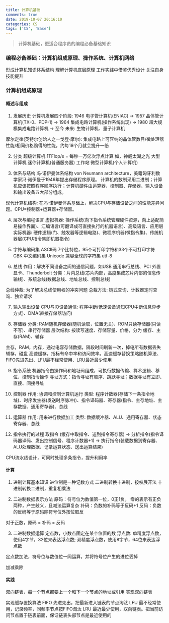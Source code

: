 ```yaml
---
title: 计算机基础
comments: true
date: 2019-10-07 20:16:10
categories: CS
tags: ['CS', 'Base']
---
```


> 计算机基础，更适合程序员的编程必备基础知识

### 编程必备基础：计算机组成原理、操作系统、计算机网络
形成计算机知识体系结构
理解计算机底层原理
工作实践中借鉴优秀设计
关注自身技能提升


### 计算机组成原理
#### 概述与组成
1. 发展历史
计算机发展四个阶段: 1946 电子管计算机(ENIAC) -> 1957 晶体管计算机(TX-0、PDP-1) -> 1964 集成电路计算机(操作系统出现) -> 1980 超大规模集成电路计算机  -> 至今
未来: 生物计算机、量子计算机

摩尔定律(英特尔创始人之一戈登·摩尔): 集成电路上可容纳的晶体管数目/微处理器性能/相同价格购得的性能，约每18个月就会提升一倍

2. 分类
超级计算机 1TFlop/s = 每秒一万亿次浮点计算  如，神威太湖之光
大型计算机
迷你计算机(普通服务器)
工作站
微型计算机(个人计算机)

3. 体系与结构
冯·诺伊曼体系结构 von Neumann architecture，美籍匈牙利数学家冯·诺伊曼于1946年提出存储程序原理。
计算机的数制采用二进制；计算机应该按照程序顺序执行；计算机硬件由运算器、控制器、存储器、输入设备和输出设备五大部分组成。

现代计算机结构: 在冯·诺伊曼体系基础上，解决CPU与存储设备之间的性能差异问题。CPU=控制器+运算器+存储器。

4. 层次与编程语言
虚拟机器: 操作系统(向下指令系统管理硬件资源，向上适配简易操作界面)、汇编语言(可翻译成可直接执行的机器语言)、高级语言、应用层
实际机器: 硬件逻辑(门、触发器等逻辑电路)、微程序机器(微指令集)、传统机器层(CPU指令集即机器指令)

5. 字符与编码集
ASCII码 7个比特位，95个可打印字符和33个不可打印字符
GBK 中文编码集
Unicode 兼容全球的字符集 utf-8

6. 总线
作用：解决不同设备之间的通信问题，如USB 通用串行总线、PCI 外置显卡、Thunderbolt
分类：片内总线(芯片内部，高度集成芯片内部的信息传输线)、系统总线(数据总线、地址总线、控制总线)

总线仲裁: 为了解决总线使用权的冲突问题
总裁方法: 链式查询、计数器定时查询、独立请求

7. 输入输出设备
CPU与IO设备通信: 程序中断(低速设备通知CPU中断信息异步方式)、DMA(直接存储器访问)

8. 存储器
分类: RAM随机存储器(随机读取，位置无关)、ROM只读存储器(只读不写)、串行存储器
层次结构: 按读写速度、存储容量、价格，分为 缓存、主存(RAM)、辅存

主存，RAM，内存，通过电容存储数据，隔段时间刷新一次，掉电所有数据丢失
辅存，磁盘
高速缓存，指标有命中率和访问效率。高速缓存替换策略随机算法、FIFO先进先出、LFU最不经常使用、LRU最近最少使用

9. 指令系统
机器指令由操作码和地址码组成，可执行数据传输、算术逻辑、移位、控制指令操作
寻址方式：指令寻址有顺序、跳跃寻址；数据寻址有立即、直接、间接寻址

10. 控制器
作用: 协调和控制计算机运行
类型: 程序计数器(存储下一条指令地址)、时序发生器(发送时序脉冲))、指令译码器、寄存器(指令、主存地址、主存数据、通用寄存器)、总线

11. 运算器
作用: 用来进行数据加工
类型: 数据缓冲器、ALU、通用寄存器、状态寄存器、总线

12. 指令执行的过程
取指令 (缓存中取指令、送到指令寄存器) -> 分析指令(指令译码器译码、发出控制信号、程序计数器+1) -> 执行指令(装载数据到寄存器、ALU处理数据、记录运算状态、送出运算结果)

CPU流水线设计，可同时处理多条指令，提升利用率

#### 计算
1. 进制计算基本知识
进位制是一种记数方式
二进制转换十进制，按权展开法
十进制转换二进制，重复相乘法

2. 二进制数据表示方法
原码：符号位为数值第一位，0正1负。 零的表示有正负两种，产生歧义，且减法运算复杂
补码：负数的补码等于反码+1
反码：负数的反码等于原码除符号位外按位取反

对于正数，原码 = 补码 = 反码

3. 二进制数据运算
定点数，小数点固定在某个位置的数
浮点数: 单精度浮点数，使用4字节，32位来表达浮点数; 双精度浮点数，使用8字节，64位来表达浮点数

定点数加法，符号位与数值位一同运算，并将符号位产生的进位丢掉

加减乘除

#### 实践
双向链表，每一个节点都要上一个和下一个节点的地址或引用
实现双向链表

实现缓存置换算法
FIFO 先进先出，把最新进入链表的节点淘汰
LFU 最不经常使用，记录频率，同频率节点按FIFO淘汰
LRU 最近最少使用，双向链表。把当前访问节点置于链表前面，保证链表头部节点是最近使用的


